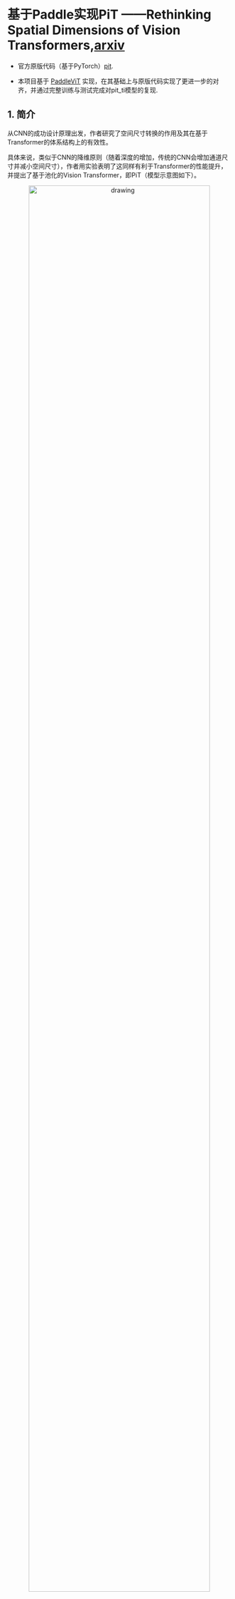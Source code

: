 # 基于Paddle实现PiT  ——Rethinking Spatial Dimensions of Vision Transformers,[arxiv](https://arxiv.org/pdf/2103.16302v2.pdf)

- 官方原版代码（基于PyTorch）[pit](https://github.com/naver-ai/pit).

- 本项目基于 [PaddleViT](https://github.com/BR-IDL/PaddleViT.git) 实现，在其基础上与原版代码实现了更进一步的对齐，并通过完整训练与测试完成对pit_ti模型的复现.

## 1. 简介

从CNN的成功设计原理出发，作者研究了空间尺寸转换的作用及其在基于Transformer的体系结构上的有效性。

具体来说，类似于CNN的降维原则（随着深度的增加，传统的CNN会增加通道尺寸并减小空间尺寸），作者用实验表明了这同样有利于Transformer的性能提升，并提出了基于池化的Vision Transformer，即PiT（模型示意图如下）。

<p align="center">
<img src="./images/pit.png" alt="drawing" width="90%" height="90%"/>
    <h4 align="center">PiT 模型示意图</h4>
</p>

## 2. 数据集和复现精度

### 数据集

原文使用的为ImageNet-1k 2012（ILSVRC2012），共1000类，训练集/测试集图片分布：1281167/50000，数据集大小为144GB。

本项目使用的为官方推荐的图片压缩过的更轻量的Light_ILSVRC2012，数据集大小为65GB。其在AI Studio上的地址为：[Light_ILSVRC2012_part_0.tar](https://aistudio.baidu.com/aistudio/datasetdetail/114241) 与 [Light_ILSVRC2012_part_1.tar](https://aistudio.baidu.com/aistudio/datasetdetail/114746)。

数据集结构（可以参照[这个脚本](https://gist.github.com/BIGBALLON/8a71d225eff18d88e469e6ea9b39cef4)下载并整理数据集）：

```
│imagenet/
├──train/
│  ├── n01440764
│  │   ├── n01440764_10026.JPEG
│  │   ├── n01440764_10027.JPEG
│  │   ├── ......
│  ├── ......
├──val/
│  ├── n01440764
│  │   ├── ILSVRC2012_val_00000293.JPEG
│  │   ├── ILSVRC2012_val_00002138.JPEG
│  │   ├── ......
│  ├── ......
```

### 复现精度

|  Model   |  目标精度Acc@1|  实现精度Acc@1|Image Size   | batch_size | Crop_pct   | epoch  |
|  ----    |  ----      |  ----     |  ----       | ----       | ----       | ----  |
| pit_ti  |  73.0       |  **72.97**     |224          |256*4GPUs         |0.9         | 300 <br> (+10 COOLDOWN)|

> 【注】上表中的实现精度在原版ILSVRC2012验证集上测试得到。
值得一提的是，本项目在Light_ILSVRC2012的验证集上的Validation Acc@1达到了**73.17**。

本项目训练得到的最佳模型参数与训练日志log均存放于[output](output)文件夹下。

### 日志文件说明

本项目通过AI Studio的脚本任务运行，中途中断了4次，因此共有5个日志文件。为了方便检阅，本人手动将log命名为`log_开始epoch-结束epoch.txt`格式。具体来说：

- `output/log_1-76.txt`：epoch1~epoch76。这一版代码定义每10个epoch保存一次模型权重，每2个epoch验证一次，同时若验证精度高于历史精度，则保存为`Best_PiT.pdparams`，因此在epoch76训练结束但还未验证的时候中断，下一次的训练只能从验证精度最高的epoch74继续训练。

- `output/log_75-142.txt`：epoch75~epoch142。从这一版代码开始，新增了每次训练之后都保存一下模型参数为`PiT-Latest.pdparams`，这样无论哪个epoch训练中断都可以继续训练啦。

- `output/log_143-225.txt`：epoch143~epoch225。

- `output/log_226-303.txt`：epoch226~epoch303。

- `output/log_304-310.txt`：epoch304~epoch310。

- `output/log_eval.txt`：使用训练得到的最好模型（epoch308）在原版ILSVRC2012验证集上验证日志。

## 3. 准备环境

推荐环境配置：

- Python>=3.6
- yaml>=0.2.5
- [PaddlePaddle](https://www.paddlepaddle.org.cn/documentation/docs/en/install/index_en.html)>=2.1.0
- [yacs](https://github.com/rbgirshick/yacs)==0.1.8
- scipy
- pyyaml

本人环境配置：

- 硬件：Tesla V100 * 4（由衷感谢百度飞桨平台提供高性能算力支持）

- [PaddlePaddle](https://www.paddlepaddle.org.cn/documentation/docs/en/install/index_en.html)==2.2.2
- Python==3.7

## 4. 快速开始

本项目现已通过脚本任务形式部署到AI Studio上，您可以选择fork下来直接运行`sh run.sh`，数据集处理等脚本均已部署好。链接：[paddle_pit](https://aistudio.baidu.com/aistudio/clusterprojectdetail/3397849)。

或者您也可以git本repo在本地运行：

### 第一步：克隆本项目

```
git clone https://github.com/hatimwen/paddle_pit.git
cd paddle_pit
```

### 第二步：修改参数

请根据实际情况，修改`scripts`路径下的脚本内容（如：gpu，数据集路径data_path，batch_size等）。

### 第三步：验证模型

多卡请运行：
```
sh scripts/run_eval_multi.sh
```

单卡请运行：
```
sh scripts/run_eval.sh
```

### 第四步：训练模型

多卡请运行：
```
sh scripts/run_train_multi.sh
```

单卡请运行：
```
sh scripts/run_train.sh
```

### 第五步：验证预测

```
python predict.py \
-pretrained='output/Best_PiT' \
-img_path='images/ILSVRC2012_val_00004506.JPEG'
```

<p align="center">
<img src="./images/ILSVRC2012_val_00004506.JPEG"/>
    <h4 align="center">验证图片（类别：藏獒， id: 244）</h4>
</p>

输出结果为:

```
class_id: 244, prob: 0.8468140959739685
```

对照ImageNet类别id（[ImageNet数据集编号对应的类别内容](https://blog.csdn.net/winycg/article/details/101722445)），可知`244`为藏獒，预测结果正确。

## 5.代码结构

```
|-- paddle_pit
    |-- output              # 日志及模型文件
    |-- configs             # 参数
        |-- pit_ti.yaml
    |-- datasets
        |-- ImageNet1K      # 数据集路径
    |-- scripts             # 运行脚本
        |-- run_train.sh
        |-- run_train_multi.sh
        |-- run_eval.sh
        |-- run_eval_multi.sh
    |-- augment.py          # 数据增强
    |-- config.py           # 最底层配置文件
    |-- datasets.py         # dataset与dataloader
    |-- droppath.py         # droppath定义
    |-- losses.py           # loss定义
    |-- main_multi_gpu.py   # 多卡训练测试代码
    |-- main_single_gpu.py  # 单卡训练测试代码
    |-- mixup.py            # mixup定义
    |-- model_ema.py        # EMA定义
    |-- pit.py              # pit模型结构定义
    |-- random_erasing.py   # random_erasing定义
    |-- regnet.py           # 教师模型定义（本项目并未对此验证，仅作保留）
    |-- transforms.py       # RandomHorizontalFlip定义
    |-- utils.py            # CosineLRScheduler及AverageMeter定义
    |-- README.md
    |-- requirements.txt
```

## 6. 参考及引用

```
@InProceedings{Yuan_2021_ICCV,
    author    = {Yuan, Li and Chen, Yunpeng and Wang, Tao and Yu, Weihao and Shi, Yujun and Jiang, Zi-Hang and Tay, Francis E.H. and Feng, Jiashi and Yan, Shuicheng},
    title     = {Tokens-to-Token ViT: Training Vision Transformers From Scratch on ImageNet},
    booktitle = {Proceedings of the IEEE/CVF International Conference on Computer Vision (ICCV)},
    month     = {October},
    year      = {2021},
    pages     = {558-567}
}
```

- [pit](https://github.com/naver-ai/pit)

- [Paddle](https://github.com/paddlepaddle/paddle)

- [PaddleViT](https://github.com/BR-IDL/PaddleViT.git)

最后，非常感谢百度举办的[飞桨论文复现挑战赛（第五期）](https://aistudio.baidu.com/aistudio/competition/detail/126/0/introduction)让本人对Paddle理解更加深刻。
同时也非常感谢[朱欤老师](https://github.com/xperzy)团队用[Paddle](https://github.com/paddlepaddle/paddle)实现的[PaddleViT](https://github.com/BR-IDL/PaddleViT.git)，本项目大部分代码都是从中copy来的，而仅仅实现了其与原版代码训练步骤的进一步对齐与完整的训练过程，但本人也同样受益匪浅！:hearts:


## Contact

- Author: Hatimwen

- Email: hatimwen@163.com
